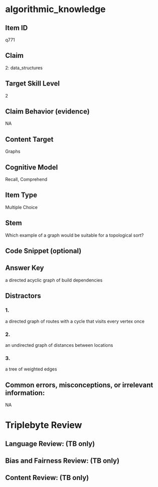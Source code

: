 # algorithmic_knowledge

## Item ID
q771

## Claim
2: data_structures

## Target Skill Level
2

## Claim Behavior (evidence)
NA

## Content Target
Graphs

## Cognitive Model
Recall, Comprehend

## Item Type
Multiple Choice

## Stem
Which example of a graph would be suitable for a topological sort?

## Code Snippet (optional)


## Answer Key
a directed acyclic graph of build dependencies

## Distractors

### 1.
a directed graph of routes with a cycle that visits every vertex once

### 2.
an undirected graph of distances between locations

### 3.
a tree of weighted edges

## Common errors, misconceptions, or irrelevant information:
NA

# Triplebyte Review


## Language Review: (TB only)


## Bias and Fairness Review: (TB only)


## Content Review: (TB only)


